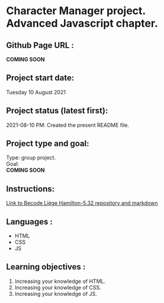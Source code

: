 # Character Manager project. Advanced Javascript chapter.
## Github Page URL :
**COMING SOON**

## Project start date:
Tuesday 10 August 2021

## Project status (latest first):
2021-08-10 PM: Created the present README file.

## Project type and goal:
Type: group project.
<br>
Goal:<br>
**COMING SOON**
<br>

## Instructions: 
[Link to Becode Liège Hamilton-5.32 repository and markdown](https://github.com/becodeorg/LIE-Hamilton-5.32/tree/master/01-main-course/02-the-hills/02-character-manager)

## Languages :
+ HTML
+ CSS
+ JS

## Learning objectives :
1. Increasing your knowledge of HTML.
1. Increasing your knowledge of CSS.
1. Increasing your knowledge of JS.
